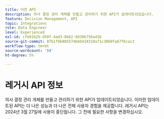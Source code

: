 ```yaml
---
title: 이전 API
description: 의사 결정 관리 개체를 만들고 관리하기 위한 API가 업데이트되었습니다.
feature: Decision Management, API
topic: Integrations
role: Data Engineer
level: Experienced
exl-id: cfe8162b-d50f-4ad3-8b62-9d30b756ad1b
source-git-commit: 07b1f9b885574bb6418310a71c3060fa67f6cac3
workflow-type: tm+mt
source-wordcount: '59'
ht-degree: 5%

---
```


# 레거시 API 정보

의사 결정 관리 개체를 만들고 관리하기 위한 API가 업데이트되었습니다. 이러한 업데이트된 API는 더 나은 성능과 더 나은 전체 사용자 경험을 제공합니다. 레거시 API는 2024년 3월 27일에 사용이 중단됩니다. 그 전에 필요한 사항을 변경하십시오.
